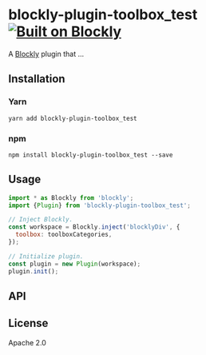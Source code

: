 # blockly-plugin-toolbox_test [![Built on Blockly](https://tinyurl.com/built-on-blockly)](https://github.com/google/blockly)

<!--
  - TODO: Edit plugin description.
  -->
A [Blockly](https://www.npmjs.com/package/blockly) plugin that ...

## Installation

### Yarn
```
yarn add blockly-plugin-toolbox_test
```

### npm
```
npm install blockly-plugin-toolbox_test --save
```

## Usage

<!--
  - TODO: Update usage.
  -->
```js
import * as Blockly from 'blockly';
import {Plugin} from 'blockly-plugin-toolbox_test';

// Inject Blockly.
const workspace = Blockly.inject('blocklyDiv', {
  toolbox: toolboxCategories,
});

// Initialize plugin.
const plugin = new Plugin(workspace);
plugin.init();
```

## API

<!--
  - TODO: describe the API.
  -->

## License
Apache 2.0
